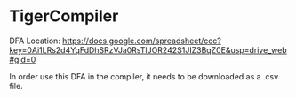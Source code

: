 TigerCompiler
=============
DFA Location:
https://docs.google.com/spreadsheet/ccc?key=0Ai1LRs2d4YqFdDhSRzVJa0RsTlJOR242S1JIZ3BqZ0E&usp=drive_web#gid=0

In order use this DFA in the compiler, it needs to be downloaded as a .csv file.
